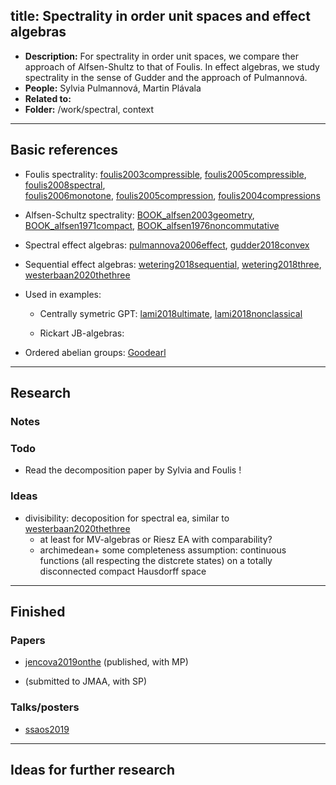 title: Spectrality in order unit spaces and effect algebras
---
*  **Description:** For spectrality in order unit spaces, we compare ther approach of Alfsen-Shultz to that of Foulis.
   In effect algebras, we study spectrality in the sense of Gudder and the approach of Pulmannová.  
*  **People:** Sylvia Pulmannová, Martin Plávala  
*  **Related to:**     
*  **Folder:** /work/spectral, context 

---


## Basic references

* Foulis spectrality: [foulis2003compressible](foulis2003compressible), [foulis2005compressible](foulis2005compressible), 
[foulis2008spectral](foulis2008spectral),    
[foulis2006monotone](foulis2006monotone), 
[foulis2005compression](foulis2005compression), [foulis2004compressions](foulis2004compressions)
    
* Alfsen-Schultz spectrality: [BOOK_alfsen2003geometry](BOOK_alfsen2003geometry),
  [BOOK_alfsen1971compact](BOOK_alfsen1971compact), [BOOK_alfsen1976noncommutative](BOOK_alfsen1976noncommutative)
      

* Spectral effect algebras: [pulmannova2006effect](pulmannova2006effect),  [gudder2018convex](gudder2018convex)  

* Sequential effect algebras:  [wetering2018sequential](wetering2018sequential), [wetering2018three](wetering2018three),
  [westerbaan2020thethree](westerbaan2020thethree)

* Used in examples:    
    
    -  Centrally symetric GPT: [lami2018ultimate](lami2018ultimate),
   [lami2018nonclassical](lami2018nonclassical)      
   
    -  Rickart JB-algebras:

* Ordered abelian  groups: [Goodearl]()     


---

## Research



### Notes



### Todo

* Read the decomposition paper by Sylvia and Foulis []()!


### Ideas

* divisibility: decoposition for spectral ea, similar to [westerbaan2020thethree](westerbaan2020thethree)    
    - at least for MV-algebras or Riesz EA with comparability?    
    - archimedean+ some completeness assumption: continuous functions (all respecting the distcrete states) on a totally
      disconnected compact Hausdorff space

---

## Finished

### Papers

* [jencova2019onthe](jencova2019onthe) (published, with MP)

* []() (submitted to JMAA, with SP)


### Talks/posters

* [ssaos2019](PROJECT_spectral/ssaos2019.pdf)

---

## Ideas for further research